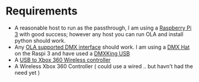 # Requirements
- A reasonable host to run as the passthrough, I am using a 
  [Raspberry Pi 3](https://www.raspberrypi.org/products/raspberry-pi-3-model-b/) 
  with good success; however any host you can run OLA and install python 
  should work.
- Any [OLA supported DMX interface](https://www.openlighting.org/ola/get-help/ola-faq/#What_are_the_recommended_USB_Device_to_use_with_OLA) should work.
  I am using a 
  [DMX Hat](http://bitwizard.nl/shop/DMX-interface-for-Raspberry-pi)
  on the Raspi 3 and have used a [DMXKing USB](https://www.amazon.com/DMXking-ultraDMX-Micro-adapter-dongle/dp/B00T8OKM98/ref=sr_1_cc_1?s=aps&ie=UTF8&qid=1523466866&sr=1-1-catcorr&keywords=DMXKing)
- A [USB to Xbox 360 Wireless controller](https://www.amazon.com/Microsoft-Authentic-Wireless-Receiver-Windows/dp/B00FAS1WDG/ref=sr_1_6?ie=UTF8&qid=1523465136&sr=8-6&keywords=USB+Xbox+wireless)
- A Wireless Xbox 360 Controller ( could use a wired .. but havn't had
the need yet )
